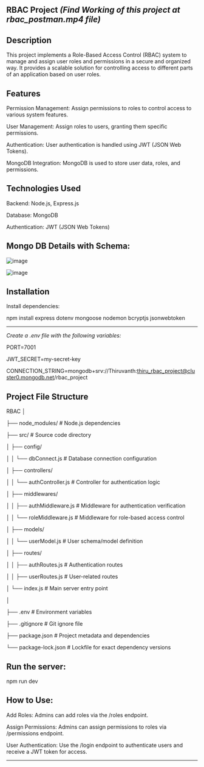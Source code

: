 RBAC Project _(Find Working of this project at rbac_postman.mp4 file)_
-----------------------------------------------------------------------------------------------------------------------------------------------------------
Description
-----------------------------------------------------------------------------------------------------------------------------------------------------------

This project implements a Role-Based Access Control (RBAC) system to manage and assign user roles and permissions in a secure and organized way. It provides a scalable solution for controlling access to different parts of an application based on user roles.


Features
-----------------------------------------------------------------------------------------------------------------------------------------------------------
Permission Management: Assign permissions to roles to control access to various system features.

User Management: Assign roles to users, granting them specific permissions.

Authentication: User authentication is handled using JWT (JSON Web Tokens).

MongoDB Integration: MongoDB is used to store user data, roles, and permissions.



Technologies Used
-----------------------------------------------------------------------------------------------------------------------------------------------------------
Backend: Node.js, Express.js

Database: MongoDB

Authentication: JWT (JSON Web Tokens)

Mongo DB Details with Schema:
-----------------------------------------------------------------------------------------------------------------------------------------------------------
![image](https://github.com/user-attachments/assets/4c294a80-b80c-4324-80eb-68208b084b37)

![image](https://github.com/user-attachments/assets/6f5896ec-35da-4789-9c9d-892ed7a33c43)



Installation
-----------------------------------------------------------------------------------------------------------------------------------------------------------
Install dependencies:

npm install express dotenv mongoose nodemon bcryptjs jsonwebtoken

-----------------------------------------------------------------------------------------------------------------------------------------------------------

*Create a .env file with the following variables:*

PORT=7001

JWT_SECRET=my-secret-key

CONNECTION_STRING=mongodb+srv://Thiruvanth:thiru_rbac_project@cluster0.mongodb.net/rbac_project


Project File Structure
-----------------------------------------------------------------------------------------------------------------------------------------------------------
RBAC
│

├── node_modules/               # Node.js dependencies

├── src/                        # Source code directory

│   ├── config/                 

│   │   └── dbConnect.js        # Database connection configuration

│   ├── controllers/            

│   │   └── authController.js   # Controller for authentication logic

│   ├── middlewares/            

│   │   ├── authMiddleware.js   # Middleware for authentication verification

│   │   └── roleMiddleware.js   # Middleware for role-based access control

│   ├── models/                 

│   │   └── userModel.js        # User schema/model definition

│   ├── routes/                 

│   │   ├── authRoutes.js       # Authentication routes

│   │   ├── userRoutes.js       # User-related routes


│   └── index.js                # Main server entry point

│

├── .env                        # Environment variables

├── .gitignore                  # Git ignore file

├── package.json                # Project metadata and dependencies

└── package-lock.json           # Lockfile for exact dependency versions



Run the server:
-----------------------------------------------------------------------------------------------------------------------------------------------------------
npm run dev


How to Use:
-----------------------------------------------------------------------------------------------------------------------------------------------------------
Add Roles: Admins can add roles via the /roles endpoint.

Assign Permissions: Admins can assign permissions to roles via /permissions endpoint.

User Authentication: Use the /login endpoint to authenticate users and receive a JWT token for access.

-----------------------------------------------------------------------------------------------------------------------------------------------------------
